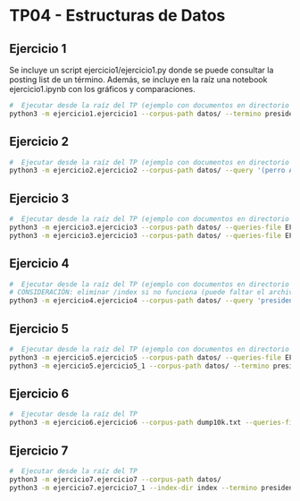 # TP04 - Estructuras de Datos
## Ejercicio 1
Se incluye un script ejercicio1/ejercicio1.py donde se puede consultar la posting list de un término. Además, se incluye en la raíz una notebook ejercicio1.ipynb con los gráficos y comparaciones.
```bash
#  Ejecutar desde la raíz del TP (ejemplo con documentos en directorio /datos)
python3 -m ejercicio1.ejercicio1 --corpus-path datos/ --termino president
```
## Ejercicio 2
```bash
#  Ejecutar desde la raíz del TP (ejemplo con documentos en directorio /datos)
python3 -m ejercicio2.ejercicio2 --corpus-path datos/ --query '(perro AND gato) OR raton'
```
## Ejercicio 3
```bash
#  Ejecutar desde la raíz del TP (ejemplo con documentos en directorio /datos)
python3 -m ejercicio3.ejercicio3 --corpus-path datos/ --queries-file EFF-10K-queries.txt
python3 -m ejercicio3.ejercicio3 --corpus-path datos/ --queries-file EFF-10K-queries.txt --stopwords ejercicio3/stopwords.txt
```
## Ejercicio 4
```bash
#  Ejecutar desde la raíz del TP (ejemplo con documentos en directorio /datos)
# CONSIDERACIÓN: eliminar /index si no funciona (puede faltar el archivo doc_vectors.pkl)
python3 -m ejercicio4.ejercicio4 --corpus-path datos/ --query 'president usa' --top-k 10
```
## Ejercicio 5
```bash
#  Ejecutar desde la raíz del TP (ejemplo con documentos en directorio /datos)
python3 -m ejercicio5.ejercicio5 --corpus-path datos/ --queries-file EFF-10K-queries.txt
python3 -m ejercicio5.ejercicio5_1 --corpus-path datos/ --termino president
```
## Ejercicio 6
```bash
#  Ejecutar desde la raíz del TP
python3 -m ejercicio6.ejercicio6 --corpus-path dump10k.txt --queries-file queriesDump10K.txt --top-k 10
```
## Ejercicio 7
```bash
#  Ejecutar desde la raíz del TP
python3 -m ejercicio7.ejercicio7 --corpus-path datos/
python3 -m ejercicio7.ejercicio7_1 --index-dir index --termino president --dgaps
```